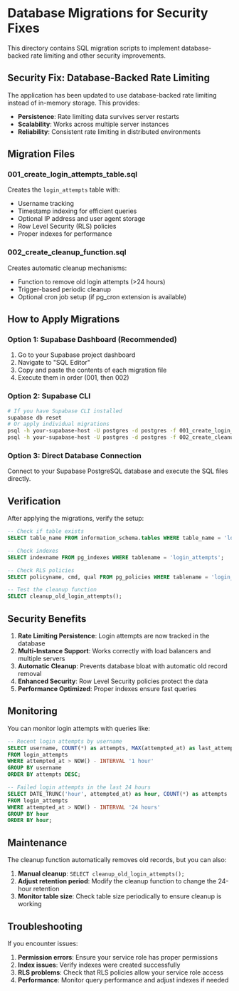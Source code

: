 # Database Migrations for Security Fixes

This directory contains SQL migration scripts to implement database-backed rate limiting and other security improvements.

## Security Fix: Database-Backed Rate Limiting

The application has been updated to use database-backed rate limiting instead of in-memory storage. This provides:

- **Persistence**: Rate limiting data survives server restarts
- **Scalability**: Works across multiple server instances
- **Reliability**: Consistent rate limiting in distributed environments

## Migration Files

### 001_create_login_attempts_table.sql
Creates the `login_attempts` table with:
- Username tracking
- Timestamp indexing for efficient queries
- Optional IP address and user agent storage
- Row Level Security (RLS) policies
- Proper indexes for performance

### 002_create_cleanup_function.sql
Creates automatic cleanup mechanisms:
- Function to remove old login attempts (>24 hours)
- Trigger-based periodic cleanup
- Optional cron job setup (if pg_cron extension is available)

## How to Apply Migrations

### Option 1: Supabase Dashboard (Recommended)
1. Go to your Supabase project dashboard
2. Navigate to "SQL Editor"
3. Copy and paste the contents of each migration file
4. Execute them in order (001, then 002)

### Option 2: Supabase CLI
```bash
# If you have Supabase CLI installed
supabase db reset
# Or apply individual migrations
psql -h your-supabase-host -U postgres -d postgres -f 001_create_login_attempts_table.sql
psql -h your-supabase-host -U postgres -d postgres -f 002_create_cleanup_function.sql
```

### Option 3: Direct Database Connection
Connect to your Supabase PostgreSQL database and execute the SQL files directly.

## Verification

After applying the migrations, verify the setup:

```sql
-- Check if table exists
SELECT table_name FROM information_schema.tables WHERE table_name = 'login_attempts';

-- Check indexes
SELECT indexname FROM pg_indexes WHERE tablename = 'login_attempts';

-- Check RLS policies
SELECT policyname, cmd, qual FROM pg_policies WHERE tablename = 'login_attempts';

-- Test the cleanup function
SELECT cleanup_old_login_attempts();
```

## Security Benefits

1. **Rate Limiting Persistence**: Login attempts are now tracked in the database
2. **Multi-Instance Support**: Works correctly with load balancers and multiple servers
3. **Automatic Cleanup**: Prevents database bloat with automatic old record removal
4. **Enhanced Security**: Row Level Security policies protect the data
5. **Performance Optimized**: Proper indexes ensure fast queries

## Monitoring

You can monitor login attempts with queries like:

```sql
-- Recent login attempts by username
SELECT username, COUNT(*) as attempts, MAX(attempted_at) as last_attempt
FROM login_attempts 
WHERE attempted_at > NOW() - INTERVAL '1 hour'
GROUP BY username
ORDER BY attempts DESC;

-- Failed login attempts in the last 24 hours
SELECT DATE_TRUNC('hour', attempted_at) as hour, COUNT(*) as attempts
FROM login_attempts 
WHERE attempted_at > NOW() - INTERVAL '24 hours'
GROUP BY hour
ORDER BY hour;
```

## Maintenance

The cleanup function automatically removes old records, but you can also:

1. **Manual cleanup**: `SELECT cleanup_old_login_attempts();`
2. **Adjust retention period**: Modify the cleanup function to change the 24-hour retention
3. **Monitor table size**: Check table size periodically to ensure cleanup is working

## Troubleshooting

If you encounter issues:

1. **Permission errors**: Ensure your service role has proper permissions
2. **Index issues**: Verify indexes were created successfully
3. **RLS problems**: Check that RLS policies allow your service role access
4. **Performance**: Monitor query performance and adjust indexes if needed
